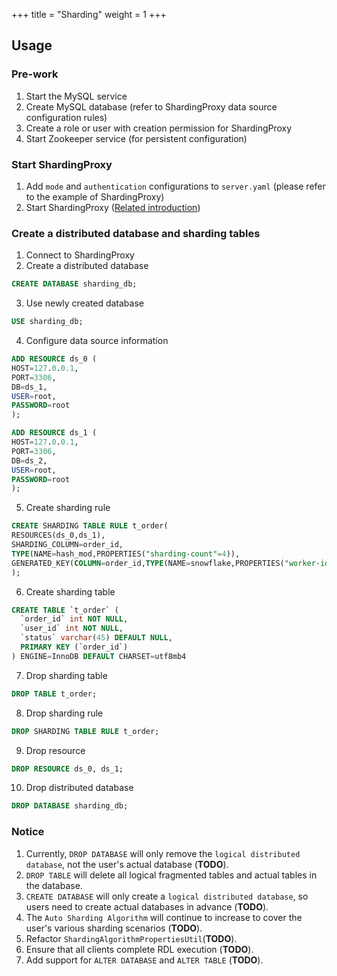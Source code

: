 +++
title = "Sharding"
weight = 1
+++

## Usage

### Pre-work

1. Start the MySQL service
2. Create MySQL database (refer to ShardingProxy data source configuration rules)
3. Create a role or user with creation permission for ShardingProxy
4. Start Zookeeper service (for persistent configuration)

### Start ShardingProxy

1. Add `mode` and `authentication` configurations to `server.yaml` (please refer to the example of ShardingProxy)
2. Start ShardingProxy ([Related introduction](/en/quick-start/shardingsphere-proxy-quick-start/))

### Create a distributed database and sharding tables

1. Connect to ShardingProxy
2. Create a distributed database

```SQL
CREATE DATABASE sharding_db;
```

3. Use newly created database

```SQL
USE sharding_db;
```

4. Configure data source information

```SQL
ADD RESOURCE ds_0 (
HOST=127.0.0.1,
PORT=3306,
DB=ds_1,
USER=root,
PASSWORD=root
);

ADD RESOURCE ds_1 (
HOST=127.0.0.1,
PORT=3306,
DB=ds_2,
USER=root,
PASSWORD=root
);
```

5. Create sharding rule

```SQL
CREATE SHARDING TABLE RULE t_order(
RESOURCES(ds_0,ds_1),
SHARDING_COLUMN=order_id,
TYPE(NAME=hash_mod,PROPERTIES("sharding-count"=4)),
GENERATED_KEY(COLUMN=order_id,TYPE(NAME=snowflake,PROPERTIES("worker-id"=123)))
);
```

6. Create sharding table

```SQL
CREATE TABLE `t_order` (
  `order_id` int NOT NULL,
  `user_id` int NOT NULL,
  `status` varchar(45) DEFAULT NULL,
  PRIMARY KEY (`order_id`)
) ENGINE=InnoDB DEFAULT CHARSET=utf8mb4
```

7. Drop sharding table

```SQL
DROP TABLE t_order;
```

8. Drop sharding rule

```SQL
DROP SHARDING TABLE RULE t_order;
```

9. Drop resource

```SQL
DROP RESOURCE ds_0, ds_1;
```

10. Drop distributed database

```SQL
DROP DATABASE sharding_db;
```

### Notice

1. Currently, `DROP DATABASE` will only remove the `logical distributed database`, not the user's actual database (**TODO**).
2. `DROP TABLE` will delete all logical fragmented tables and actual tables in the database.
3. `CREATE DATABASE` will only create a `logical distributed database`, so users need to create actual databases in advance (**TODO**).
4. The `Auto Sharding Algorithm` will continue to increase to cover the user's various sharding scenarios (**TODO**).
5. Refactor `ShardingAlgorithmPropertiesUtil`(**TODO**).
6. Ensure that all clients complete RDL execution (**TODO**).
7. Add support for `ALTER DATABASE` and `ALTER TABLE` (**TODO**).
